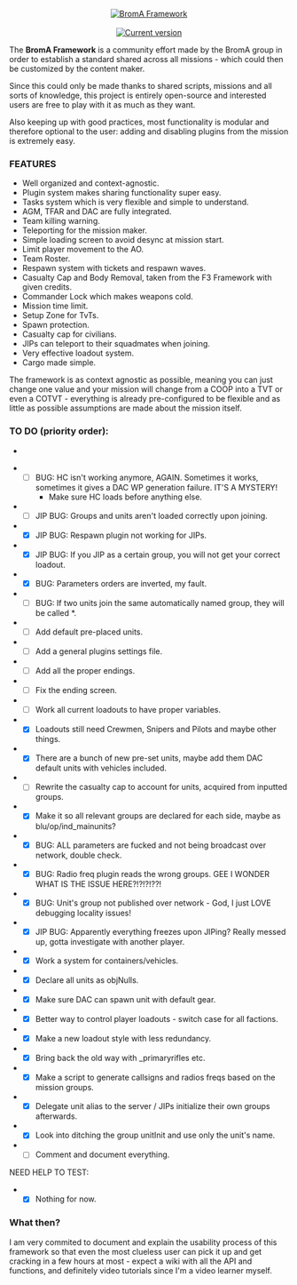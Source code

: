 <p align="center">
  <a href="https://github.com/Neefay/BromA-A3-Framework-Mark3">
   <img src="http://puu.sh/eDbHl/2cd8db6b43.png" alt="BromA Framework">
  </a>
   <br/><br/>
  <a href="https://github.com/Neefay/BromA-A3-Framework-Mark3/commits/master">
    <img src="https://img.shields.io/badge/build-00033-orange.svg" alt="Current version">
  </a>
</p>

The **BromA Framework** is a community effort made by the BromA group in order to establish a standard shared across all missions - which could then be customized by the content maker.

Since this could only be made thanks to shared scripts, missions and all sorts of knowledge, this project is entirely open-source and interested users are free to play with it as much as they want.

Also keeping up with good practices, most functionality is modular and therefore optional to the user: adding and disabling plugins from the mission is extremely easy.

### FEATURES
*	Well organized and context-agnostic.
*	Plugin system makes sharing functionality super easy.
*	Tasks system which is very flexible and simple to understand.
*	AGM, TFAR and DAC are fully integrated.
*	Team killing warning.
*	Teleporting for the mission maker.
*	Simple loading screen to avoid desync at mission start.
*	Limit player movement to the AO.
*	Team Roster.
*	Respawn system with tickets and respawn waves.
*	Casualty Cap and Body Removal, taken from the F3 Framework with given credits.
*	Commander Lock which makes weapons cold.
*	Mission time limit.
*	Setup Zone for TvTs.
*	Spawn protection.
*	Casualty cap for civilians.
*	JIPs can teleport to their squadmates when joining.
*	Very effective loadout system.
*	Cargo made simple.

The framework is as context agnostic as possible, meaning you can just change one value and your mission will change from a COOP into a TVT or even a COTVT - everything is already pre-configured to be flexible and as little as possible assumptions are made about the mission itself.

### TO DO (priority order):
-
*	- [ ] BUG: HC isn't working anymore, AGAIN. Sometimes it works, sometimes it gives a DAC WP generation failure. IT'S A MYSTERY!
		- Make sure HC loads before anything else.
*	- [ ] JIP BUG: Groups and units aren't loaded correctly upon joining.
*	- [X] JIP BUG: Respawn plugin not working for JIPs.
*	- [X] JIP BUG: If you JIP as a certain group, you will not get your correct loadout.
*	- [X] BUG: Parameters orders are inverted, my fault.
*	- [ ] BUG: If two units join the same automatically named group, they will be called *.
*	- [ ] Add default pre-placed units.
*	- [ ] Add a general plugins settings file.
*	- [ ] Add all the proper endings.
*	- [ ] Fix the ending screen.
*	- [ ] Work all current loadouts to have proper variables.
*	- [X] Loadouts still need Crewmen, Snipers and Pilots and maybe other things.
*	- [X] There are a bunch of new pre-set units, maybe add them DAC default units with vehicles included.		
*	- [ ] Rewrite the casualty cap to account for units, acquired from inputted groups.
*	- [X] Make it so all relevant groups are declared for each side, maybe as blu/op/ind_mainunits?
*	- [X] BUG: ALL parameters are fucked and not being broadcast over network, double check.
*	- [X] BUG: Radio freq plugin reads the wrong groups. GEE I WONDER WHAT IS THE ISSUE HERE?!?!?!??!
*	- [X] BUG: Unit's group not published over network - God, I just LOVE debugging locality issues!
*	- [X] JIP BUG: Apparently everything freezes upon JIPing? Really messed up, gotta investigate with another player.
*	- [X] Work a system for containers/vehicles.
*	- [X] Declare all units as objNulls.
*	- [X] Make sure DAC can spawn unit with default gear.
*	- [X] Better way to control player loadouts - switch case for all factions.
*	- [X] Make a new loadout style with less redundancy.
*	- [X] Bring back the old way with _primaryrifles etc.
*	- [X] Make a script to generate callsigns and radios freqs based on the mission groups.
*	- [X] Delegate unit alias to the server / JIPs initialize their own groups afterwards.
*	- [X] Look into ditching the group unitInit and use only the unit's name.
*	- [ ] Comment and document everything.

NEED HELP TO TEST:

*	- [X] Nothing for now.

### What then?

I am very commited to document and explain the usability process of this framework so that even the most clueless user can pick it up and get cracking in a few hours at most - expect a wiki with all the API and functions, and definitely video tutorials since I'm a video learner myself.
